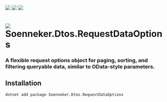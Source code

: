﻿[![](https://img.shields.io/nuget/v/soenneker.dtos.requestdataoptions.svg?style=for-the-badge)](https://www.nuget.org/packages/soenneker.dtos.requestdataoptions/)
[![](https://img.shields.io/github/actions/workflow/status/soenneker/soenneker.dtos.requestdataoptions/publish-package.yml?style=for-the-badge)](https://github.com/soenneker/soenneker.dtos.requestdataoptions/actions/workflows/publish-package.yml)
[![](https://img.shields.io/nuget/dt/soenneker.dtos.requestdataoptions.svg?style=for-the-badge)](https://www.nuget.org/packages/soenneker.dtos.requestdataoptions/)

# ![](https://user-images.githubusercontent.com/4441470/224455560-91ed3ee7-f510-4041-a8d2-3fc093025112.png) Soenneker.Dtos.RequestDataOptions
### A flexible request options object for paging, sorting, and filtering queryable data, similar to OData-style parameters.

## Installation

```
dotnet add package Soenneker.Dtos.RequestDataOptions
```
